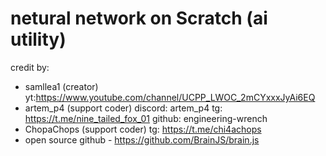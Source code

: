 # netural network on Scratch (ai utility)

credit by: 
+ samllea1 (creator)  yt:https://www.youtube.com/channel/UCPP_LWOC_2mCYxxxJyAi6EQ
+ artem_p4 (support coder) discord: artem_p4 tg: https://t.me/nine_tailed_fox_01 github: engineering-wrench
+ ChopaChops (support coder) tg: https://t.me/chi4achops
+ open source github - https://github.com/BrainJS/brain.js
